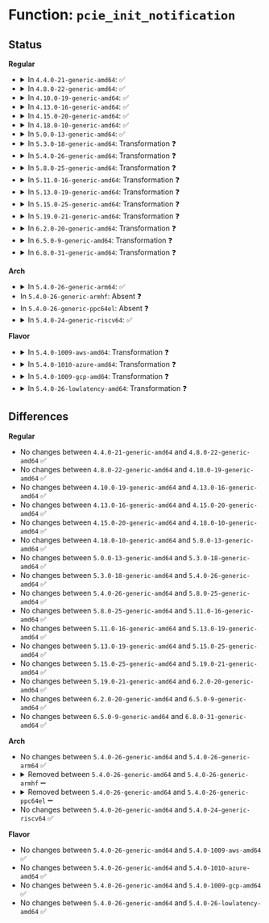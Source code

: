 # Function: <code>pcie_init_notification</code>

## Status
<b>Regular</b>
<ul>
<li>
<details>
<summary>In <code>4.4.0-21-generic-amd64</code>: ✅</summary>

```c
int pcie_init_notification(struct controller * ctrl)
```

```json
{
  "name": "pcie_init_notification",
  "collision_type": "Unique Global",
  "inline_type": "No",
  "funcs": [
    {
      "addr": 18446744071583372240,
      "name": "pcie_init_notification",
      "external": true,
      "loc": "drivers/pci/hotplug/pciehp_hpc.c:724",
      "file": "drivers/pci/hotplug/pciehp_hpc.c",
      "inline": "seen, unknown",
      "caller_inline": [],
      "caller_func": [
        "drivers/pci/hotplug/pciehp_core.c:pciehp_probe"
      ]
    }
  ],
  "symbols": [
    {
      "addr": 18446744071583372240,
      "name": "pcie_init_notification",
      "section": ".text",
      "bind": "STB_GLOBAL",
      "size": 179
    }
  ]
}
```
</details>
</li>
<li>
<details>
<summary>In <code>4.8.0-22-generic-amd64</code>: ✅</summary>

```c
int pcie_init_notification(struct controller * ctrl)
```

```json
{
  "name": "pcie_init_notification",
  "collision_type": "Unique Global",
  "inline_type": "No",
  "funcs": [
    {
      "addr": 18446744071583685600,
      "name": "pcie_init_notification",
      "external": true,
      "loc": "drivers/pci/hotplug/pciehp_hpc.c:728",
      "file": "drivers/pci/hotplug/pciehp_hpc.c",
      "inline": "seen, unknown",
      "caller_inline": [],
      "caller_func": [
        "drivers/pci/hotplug/pciehp_core.c:pciehp_probe"
      ]
    }
  ],
  "symbols": [
    {
      "addr": 18446744071583685600,
      "name": "pcie_init_notification",
      "section": ".text",
      "bind": "STB_GLOBAL",
      "size": 179
    }
  ]
}
```
</details>
</li>
<li>
<details>
<summary>In <code>4.10.0-19-generic-amd64</code>: ✅</summary>

```c
int pcie_init_notification(struct controller * ctrl)
```

```json
{
  "name": "pcie_init_notification",
  "collision_type": "Unique Global",
  "inline_type": "No",
  "funcs": [
    {
      "addr": 18446744071583823872,
      "name": "pcie_init_notification",
      "external": true,
      "loc": "drivers/pci/hotplug/pciehp_hpc.c:764",
      "file": "drivers/pci/hotplug/pciehp_hpc.c",
      "inline": "seen, unknown",
      "caller_inline": [],
      "caller_func": [
        "drivers/pci/hotplug/pciehp_core.c:pciehp_probe"
      ]
    }
  ],
  "symbols": [
    {
      "addr": 18446744071583823872,
      "name": "pcie_init_notification",
      "section": ".text",
      "bind": "STB_GLOBAL",
      "size": 179
    }
  ]
}
```
</details>
</li>
<li>
<details>
<summary>In <code>4.13.0-16-generic-amd64</code>: ✅</summary>

```c
int pcie_init_notification(struct controller * ctrl)
```

```json
{
  "name": "pcie_init_notification",
  "collision_type": "Unique Global",
  "inline_type": "No",
  "funcs": [
    {
      "addr": 18446744071583866752,
      "name": "pcie_init_notification",
      "external": true,
      "loc": "drivers/pci/hotplug/pciehp_hpc.c:772",
      "file": "drivers/pci/hotplug/pciehp_hpc.c",
      "inline": "seen, unknown",
      "caller_inline": [],
      "caller_func": [
        "drivers/pci/hotplug/pciehp_core.c:pciehp_probe"
      ]
    }
  ],
  "symbols": [
    {
      "addr": 18446744071583866752,
      "name": "pcie_init_notification",
      "section": ".text",
      "bind": "STB_GLOBAL",
      "size": 179
    }
  ]
}
```
</details>
</li>
<li>
<details>
<summary>In <code>4.15.0-20-generic-amd64</code>: ✅</summary>

```c
int pcie_init_notification(struct controller * ctrl)
```

```json
{
  "name": "pcie_init_notification",
  "collision_type": "Unique Global",
  "inline_type": "No",
  "funcs": [
    {
      "addr": 18446744071584130352,
      "name": "pcie_init_notification",
      "external": true,
      "loc": "drivers/pci/hotplug/pciehp_hpc.c:768",
      "file": "drivers/pci/hotplug/pciehp_hpc.c",
      "inline": "seen, unknown",
      "caller_inline": [],
      "caller_func": [
        "drivers/pci/hotplug/pciehp_core.c:pciehp_probe"
      ]
    }
  ],
  "symbols": [
    {
      "addr": 18446744071584130352,
      "name": "pcie_init_notification",
      "section": ".text",
      "bind": "STB_GLOBAL",
      "size": 175
    }
  ]
}
```
</details>
</li>
<li>
<details>
<summary>In <code>4.18.0-10-generic-amd64</code>: ✅</summary>

```c
int pcie_init_notification(struct controller * ctrl)
```

```json
{
  "name": "pcie_init_notification",
  "collision_type": "Unique Global",
  "inline_type": "No",
  "funcs": [
    {
      "addr": 18446744071584330800,
      "name": "pcie_init_notification",
      "external": true,
      "loc": "drivers/pci/hotplug/pciehp_hpc.c:752",
      "file": "drivers/pci/hotplug/pciehp_hpc.c",
      "inline": "seen, unknown",
      "caller_inline": [],
      "caller_func": [
        "drivers/pci/hotplug/pciehp_core.c:pciehp_probe"
      ]
    }
  ],
  "symbols": [
    {
      "addr": 18446744071584330800,
      "name": "pcie_init_notification",
      "section": ".text",
      "bind": "STB_GLOBAL",
      "size": 175
    }
  ]
}
```
</details>
</li>
<li>
<details>
<summary>In <code>5.0.0-13-generic-amd64</code>: ✅</summary>

```c
int pcie_init_notification(struct controller * ctrl)
```

```json
{
  "name": "pcie_init_notification",
  "collision_type": "Unique Global",
  "inline_type": "No",
  "funcs": [
    {
      "addr": 18446744071584426256,
      "name": "pcie_init_notification",
      "external": true,
      "loc": "drivers/pci/hotplug/pciehp_hpc.c:802",
      "file": "drivers/pci/hotplug/pciehp_hpc.c",
      "inline": "seen, unknown",
      "caller_inline": [],
      "caller_func": [
        "drivers/pci/hotplug/pciehp_core.c:pciehp_probe"
      ]
    }
  ],
  "symbols": [
    {
      "addr": 18446744071584426256,
      "name": "pcie_init_notification",
      "section": ".text",
      "bind": "STB_GLOBAL",
      "size": 326
    }
  ]
}
```
</details>
</li>
<li>
<details>
<summary>In <code>5.3.0-18-generic-amd64</code>: Transformation ❓</summary>

```c
int pcie_init_notification(struct controller * ctrl)
```

```json
{
  "name": "pcie_init_notification",
  "collision_type": "Unique Global",
  "inline_type": "No",
  "funcs": [
    {
      "addr": 0,
      "name": "pcie_init_notification",
      "external": true,
      "loc": "drivers/pci/hotplug/pciehp_hpc.c:804",
      "file": "drivers/pci/hotplug/pciehp_hpc.c",
      "inline": "seen, unknown",
      "caller_inline": [],
      "caller_func": [
        "drivers/pci/hotplug/pciehp_core.c:pciehp_probe"
      ]
    }
  ],
  "symbols": [
    {
      "addr": 18446744071584624237,
      "name": "pcie_init_notification.cold",
      "section": ".text",
      "bind": "STB_LOCAL",
      "size": 38
    },
    {
      "addr": 18446744071584622544,
      "name": "pcie_init_notification",
      "section": ".text",
      "bind": "STB_GLOBAL",
      "size": 307
    }
  ]
}
```
</details>
</li>
<li>
<details>
<summary>In <code>5.4.0-26-generic-amd64</code>: Transformation ❓</summary>

```c
int pcie_init_notification(struct controller * ctrl)
```

```json
{
  "name": "pcie_init_notification",
  "collision_type": "Unique Global",
  "inline_type": "No",
  "funcs": [
    {
      "addr": 0,
      "name": "pcie_init_notification",
      "external": true,
      "loc": "drivers/pci/hotplug/pciehp_hpc.c:818",
      "file": "drivers/pci/hotplug/pciehp_hpc.c",
      "inline": "seen, unknown",
      "caller_inline": [],
      "caller_func": [
        "drivers/pci/hotplug/pciehp_core.c:pciehp_probe"
      ]
    }
  ],
  "symbols": [
    {
      "addr": 18446744071584761922,
      "name": "pcie_init_notification.cold",
      "section": ".text",
      "bind": "STB_LOCAL",
      "size": 38
    },
    {
      "addr": 18446744071584760240,
      "name": "pcie_init_notification",
      "section": ".text",
      "bind": "STB_GLOBAL",
      "size": 307
    }
  ]
}
```
</details>
</li>
<li>
<details>
<summary>In <code>5.8.0-25-generic-amd64</code>: Transformation ❓</summary>

```c
int pcie_init_notification(struct controller * ctrl)
```

```json
{
  "name": "pcie_init_notification",
  "collision_type": "Unique Global",
  "inline_type": "No",
  "funcs": [
    {
      "addr": 0,
      "name": "pcie_init_notification",
      "external": true,
      "loc": "drivers/pci/hotplug/pciehp_hpc.c:868",
      "file": "drivers/pci/hotplug/pciehp_hpc.c",
      "inline": "seen, unknown",
      "caller_inline": [],
      "caller_func": [
        "drivers/pci/hotplug/pciehp_core.c:pciehp_probe"
      ]
    }
  ],
  "symbols": [
    {
      "addr": 18446744071585453215,
      "name": "pcie_init_notification.cold",
      "section": ".text",
      "bind": "STB_LOCAL",
      "size": 38
    },
    {
      "addr": 18446744071585451424,
      "name": "pcie_init_notification",
      "section": ".text",
      "bind": "STB_GLOBAL",
      "size": 307
    }
  ]
}
```
</details>
</li>
<li>
<details>
<summary>In <code>5.11.0-16-generic-amd64</code>: Transformation ❓</summary>

```c
int pcie_init_notification(struct controller * ctrl)
```

```json
{
  "name": "pcie_init_notification",
  "collision_type": "Unique Global",
  "inline_type": "No",
  "funcs": [
    {
      "addr": 0,
      "name": "pcie_init_notification",
      "external": true,
      "loc": "drivers/pci/hotplug/pciehp_hpc.c:871",
      "file": "drivers/pci/hotplug/pciehp_hpc.c",
      "inline": "seen, unknown",
      "caller_inline": [],
      "caller_func": [
        "drivers/pci/hotplug/pciehp_core.c:pciehp_probe"
      ]
    }
  ],
  "symbols": [
    {
      "addr": 18446744071591412454,
      "name": "pcie_init_notification.cold",
      "section": ".text",
      "bind": "STB_LOCAL",
      "size": 38
    },
    {
      "addr": 18446744071585599728,
      "name": "pcie_init_notification",
      "section": ".text",
      "bind": "STB_GLOBAL",
      "size": 307
    }
  ]
}
```
</details>
</li>
<li>
<details>
<summary>In <code>5.13.0-19-generic-amd64</code>: Transformation ❓</summary>

```c
int pcie_init_notification(struct controller * ctrl)
```

```json
{
  "name": "pcie_init_notification",
  "collision_type": "Unique Global",
  "inline_type": "No",
  "funcs": [
    {
      "addr": 0,
      "name": "pcie_init_notification",
      "external": true,
      "loc": "drivers/pci/hotplug/pciehp_hpc.c:907",
      "file": "drivers/pci/hotplug/pciehp_hpc.c",
      "inline": "seen, unknown",
      "caller_inline": [],
      "caller_func": [
        "drivers/pci/hotplug/pciehp_core.c:pciehp_probe"
      ]
    }
  ],
  "symbols": [
    {
      "addr": 18446744071591354833,
      "name": "pcie_init_notification.cold",
      "section": ".text",
      "bind": "STB_LOCAL",
      "size": 38
    },
    {
      "addr": 18446744071585478144,
      "name": "pcie_init_notification",
      "section": ".text",
      "bind": "STB_GLOBAL",
      "size": 307
    }
  ]
}
```
</details>
</li>
<li>
<details>
<summary>In <code>5.15.0-25-generic-amd64</code>: Transformation ❓</summary>

```c
int pcie_init_notification(struct controller * ctrl)
```

```json
{
  "name": "pcie_init_notification",
  "collision_type": "Unique Global",
  "inline_type": "No",
  "funcs": [
    {
      "addr": 0,
      "name": "pcie_init_notification",
      "external": true,
      "loc": "drivers/pci/hotplug/pciehp_hpc.c:908",
      "file": "drivers/pci/hotplug/pciehp_hpc.c",
      "inline": "seen, unknown",
      "caller_inline": [],
      "caller_func": [
        "drivers/pci/hotplug/pciehp_core.c:pciehp_probe"
      ]
    }
  ],
  "symbols": [
    {
      "addr": 18446744071592382455,
      "name": "pcie_init_notification.cold",
      "section": ".text",
      "bind": "STB_LOCAL",
      "size": 78
    },
    {
      "addr": 18446744071585944432,
      "name": "pcie_init_notification",
      "section": ".text",
      "bind": "STB_GLOBAL",
      "size": 329
    }
  ]
}
```
</details>
</li>
<li>
<details>
<summary>In <code>5.19.0-21-generic-amd64</code>: Transformation ❓</summary>

```c
int pcie_init_notification(struct controller * ctrl)
```

```json
{
  "name": "pcie_init_notification",
  "collision_type": "Unique Global",
  "inline_type": "No",
  "funcs": [
    {
      "addr": 0,
      "name": "pcie_init_notification",
      "external": true,
      "loc": "drivers/pci/hotplug/pciehp_hpc.c:936",
      "file": "drivers/pci/hotplug/pciehp_hpc.c",
      "inline": "seen, unknown",
      "caller_inline": [],
      "caller_func": [
        "drivers/pci/hotplug/pciehp_core.c:pciehp_probe"
      ]
    }
  ],
  "symbols": [
    {
      "addr": 18446744071594246294,
      "name": "pcie_init_notification.cold",
      "section": ".text",
      "bind": "STB_LOCAL",
      "size": 75
    },
    {
      "addr": 18446744071587148112,
      "name": "pcie_init_notification",
      "section": ".text",
      "bind": "STB_GLOBAL",
      "size": 347
    }
  ]
}
```
</details>
</li>
<li>
<details>
<summary>In <code>6.2.0-20-generic-amd64</code>: Transformation ❓</summary>

```c
int pcie_init_notification(struct controller * ctrl)
```

```json
{
  "name": "pcie_init_notification",
  "collision_type": "Unique Global",
  "inline_type": "No",
  "funcs": [
    {
      "addr": 0,
      "name": "pcie_init_notification",
      "external": true,
      "loc": "drivers/pci/hotplug/pciehp_hpc.c:938",
      "file": "drivers/pci/hotplug/pciehp_hpc.c",
      "inline": "seen, unknown",
      "caller_inline": [],
      "caller_func": [
        "drivers/pci/hotplug/pciehp_core.c:pciehp_probe"
      ]
    }
  ],
  "symbols": [
    {
      "addr": 18446744071596210447,
      "name": "pcie_init_notification.cold",
      "section": ".text",
      "bind": "STB_LOCAL",
      "size": 99
    },
    {
      "addr": 18446744071588353264,
      "name": "pcie_init_notification",
      "section": ".text",
      "bind": "STB_GLOBAL",
      "size": 394
    }
  ]
}
```
</details>
</li>
<li>
<details>
<summary>In <code>6.5.0-9-generic-amd64</code>: Transformation ❓</summary>

```c
int pcie_init_notification(struct controller * ctrl)
```

```json
{
  "name": "pcie_init_notification",
  "collision_type": "Unique Global",
  "inline_type": "No",
  "funcs": [
    {
      "addr": 0,
      "name": "pcie_init_notification",
      "external": true,
      "loc": "drivers/pci/hotplug/pciehp_hpc.c:929",
      "file": "drivers/pci/hotplug/pciehp_hpc.c",
      "inline": "seen, unknown",
      "caller_inline": [],
      "caller_func": [
        "drivers/pci/hotplug/pciehp_core.c:pciehp_probe"
      ]
    }
  ],
  "symbols": [
    {
      "addr": 18446744071596735599,
      "name": "pcie_init_notification.cold",
      "section": ".text",
      "bind": "STB_LOCAL",
      "size": 99
    },
    {
      "addr": 18446744071588629392,
      "name": "pcie_init_notification",
      "section": ".text",
      "bind": "STB_GLOBAL",
      "size": 386
    }
  ]
}
```
</details>
</li>
<li>
<details>
<summary>In <code>6.8.0-31-generic-amd64</code>: Transformation ❓</summary>

```c
int pcie_init_notification(struct controller * ctrl)
```

```json
{
  "name": "pcie_init_notification",
  "collision_type": "Unique Global",
  "inline_type": "No",
  "funcs": [
    {
      "addr": 0,
      "name": "pcie_init_notification",
      "external": true,
      "loc": "drivers/pci/hotplug/pciehp_hpc.c:930",
      "file": "drivers/pci/hotplug/pciehp_hpc.c",
      "inline": "seen, unknown",
      "caller_inline": [],
      "caller_func": [
        "drivers/pci/hotplug/pciehp_core.c:pciehp_probe"
      ]
    }
  ],
  "symbols": [
    {
      "addr": 18446744071597644183,
      "name": "pcie_init_notification.cold",
      "section": ".text",
      "bind": "STB_LOCAL",
      "size": 99
    },
    {
      "addr": 18446744071588929568,
      "name": "pcie_init_notification",
      "section": ".text",
      "bind": "STB_GLOBAL",
      "size": 386
    }
  ]
}
```
</details>
</li>
</ul>
<b>Arch</b>
<ul>
<li>
<details>
<summary>In <code>5.4.0-26-generic-arm64</code>: ✅</summary>

```c
int pcie_init_notification(struct controller * ctrl)
```

```json
{
  "name": "pcie_init_notification",
  "collision_type": "Unique Global",
  "inline_type": "No",
  "funcs": [
    {
      "addr": 18446603336497024528,
      "name": "pcie_init_notification",
      "external": true,
      "loc": "drivers/pci/hotplug/pciehp_hpc.c:818",
      "file": "drivers/pci/hotplug/pciehp_hpc.c",
      "inline": "seen, unknown",
      "caller_inline": [],
      "caller_func": [
        "drivers/pci/hotplug/pciehp_core.c:pciehp_probe"
      ]
    }
  ],
  "symbols": [
    {
      "addr": 18446603336497024528,
      "name": "pcie_init_notification",
      "section": ".text",
      "bind": "STB_GLOBAL",
      "size": 360
    }
  ]
}
```
</details>
</li>
<li>
In <code>5.4.0-26-generic-armhf</code>: Absent ❓
</li>
<li>
In <code>5.4.0-26-generic-ppc64el</code>: Absent ❓
</li>
<li>
<details>
<summary>In <code>5.4.0-24-generic-riscv64</code>: ✅</summary>

```c
int pcie_init_notification(struct controller * ctrl)
```

```json
{
  "name": "pcie_init_notification",
  "collision_type": "Unique Global",
  "inline_type": "No",
  "funcs": [
    {
      "addr": 18446743936275682820,
      "name": "pcie_init_notification",
      "external": true,
      "loc": "drivers/pci/hotplug/pciehp_hpc.c:818",
      "file": "drivers/pci/hotplug/pciehp_hpc.c",
      "inline": "seen, unknown",
      "caller_inline": [],
      "caller_func": [
        "drivers/pci/hotplug/pciehp_core.c:pciehp_probe"
      ]
    }
  ],
  "symbols": [
    {
      "addr": 18446743936275682820,
      "name": "pcie_init_notification",
      "section": ".text",
      "bind": "STB_GLOBAL",
      "size": 326
    }
  ]
}
```
</details>
</li>
</ul>
<b>Flavor</b>
<ul>
<li>
<details>
<summary>In <code>5.4.0-1009-aws-amd64</code>: Transformation ❓</summary>

```c
int pcie_init_notification(struct controller * ctrl)
```

```json
{
  "name": "pcie_init_notification",
  "collision_type": "Unique Global",
  "inline_type": "No",
  "funcs": [
    {
      "addr": 0,
      "name": "pcie_init_notification",
      "external": true,
      "loc": "drivers/pci/hotplug/pciehp_hpc.c:818",
      "file": "drivers/pci/hotplug/pciehp_hpc.c",
      "inline": "seen, unknown",
      "caller_inline": [],
      "caller_func": [
        "drivers/pci/hotplug/pciehp_core.c:pciehp_probe"
      ]
    }
  ],
  "symbols": [
    {
      "addr": 18446744071584710738,
      "name": "pcie_init_notification.cold",
      "section": ".text",
      "bind": "STB_LOCAL",
      "size": 38
    },
    {
      "addr": 18446744071584709056,
      "name": "pcie_init_notification",
      "section": ".text",
      "bind": "STB_GLOBAL",
      "size": 307
    }
  ]
}
```
</details>
</li>
<li>
<details>
<summary>In <code>5.4.0-1010-azure-amd64</code>: Transformation ❓</summary>

```c
int pcie_init_notification(struct controller * ctrl)
```

```json
{
  "name": "pcie_init_notification",
  "collision_type": "Unique Global",
  "inline_type": "No",
  "funcs": [
    {
      "addr": 0,
      "name": "pcie_init_notification",
      "external": true,
      "loc": "drivers/pci/hotplug/pciehp_hpc.c:818",
      "file": "drivers/pci/hotplug/pciehp_hpc.c",
      "inline": "seen, unknown",
      "caller_inline": [],
      "caller_func": [
        "drivers/pci/hotplug/pciehp_core.c:pciehp_probe"
      ]
    }
  ],
  "symbols": [
    {
      "addr": 18446744071584641506,
      "name": "pcie_init_notification.cold",
      "section": ".text",
      "bind": "STB_LOCAL",
      "size": 38
    },
    {
      "addr": 18446744071584639824,
      "name": "pcie_init_notification",
      "section": ".text",
      "bind": "STB_GLOBAL",
      "size": 307
    }
  ]
}
```
</details>
</li>
<li>
<details>
<summary>In <code>5.4.0-1009-gcp-amd64</code>: Transformation ❓</summary>

```c
int pcie_init_notification(struct controller * ctrl)
```

```json
{
  "name": "pcie_init_notification",
  "collision_type": "Unique Global",
  "inline_type": "No",
  "funcs": [
    {
      "addr": 0,
      "name": "pcie_init_notification",
      "external": true,
      "loc": "drivers/pci/hotplug/pciehp_hpc.c:818",
      "file": "drivers/pci/hotplug/pciehp_hpc.c",
      "inline": "seen, unknown",
      "caller_inline": [],
      "caller_func": [
        "drivers/pci/hotplug/pciehp_core.c:pciehp_probe"
      ]
    }
  ],
  "symbols": [
    {
      "addr": 18446744071584712082,
      "name": "pcie_init_notification.cold",
      "section": ".text",
      "bind": "STB_LOCAL",
      "size": 38
    },
    {
      "addr": 18446744071584710400,
      "name": "pcie_init_notification",
      "section": ".text",
      "bind": "STB_GLOBAL",
      "size": 307
    }
  ]
}
```
</details>
</li>
<li>
<details>
<summary>In <code>5.4.0-26-lowlatency-amd64</code>: Transformation ❓</summary>

```c
int pcie_init_notification(struct controller * ctrl)
```

```json
{
  "name": "pcie_init_notification",
  "collision_type": "Unique Global",
  "inline_type": "No",
  "funcs": [
    {
      "addr": 0,
      "name": "pcie_init_notification",
      "external": true,
      "loc": "drivers/pci/hotplug/pciehp_hpc.c:818",
      "file": "drivers/pci/hotplug/pciehp_hpc.c",
      "inline": "seen, unknown",
      "caller_inline": [],
      "caller_func": [
        "drivers/pci/hotplug/pciehp_core.c:pciehp_probe"
      ]
    }
  ],
  "symbols": [
    {
      "addr": 18446744071584819670,
      "name": "pcie_init_notification.cold",
      "section": ".text",
      "bind": "STB_LOCAL",
      "size": 38
    },
    {
      "addr": 18446744071584817984,
      "name": "pcie_init_notification",
      "section": ".text",
      "bind": "STB_GLOBAL",
      "size": 307
    }
  ]
}
```
</details>
</li>
</ul>

## Differences
<b>Regular</b>
<ul>
<li>
No changes between <code>4.4.0-21-generic-amd64</code> and <code>4.8.0-22-generic-amd64</code> ✅
</li>
<li>
No changes between <code>4.8.0-22-generic-amd64</code> and <code>4.10.0-19-generic-amd64</code> ✅
</li>
<li>
No changes between <code>4.10.0-19-generic-amd64</code> and <code>4.13.0-16-generic-amd64</code> ✅
</li>
<li>
No changes between <code>4.13.0-16-generic-amd64</code> and <code>4.15.0-20-generic-amd64</code> ✅
</li>
<li>
No changes between <code>4.15.0-20-generic-amd64</code> and <code>4.18.0-10-generic-amd64</code> ✅
</li>
<li>
No changes between <code>4.18.0-10-generic-amd64</code> and <code>5.0.0-13-generic-amd64</code> ✅
</li>
<li>
No changes between <code>5.0.0-13-generic-amd64</code> and <code>5.3.0-18-generic-amd64</code> ✅
</li>
<li>
No changes between <code>5.3.0-18-generic-amd64</code> and <code>5.4.0-26-generic-amd64</code> ✅
</li>
<li>
No changes between <code>5.4.0-26-generic-amd64</code> and <code>5.8.0-25-generic-amd64</code> ✅
</li>
<li>
No changes between <code>5.8.0-25-generic-amd64</code> and <code>5.11.0-16-generic-amd64</code> ✅
</li>
<li>
No changes between <code>5.11.0-16-generic-amd64</code> and <code>5.13.0-19-generic-amd64</code> ✅
</li>
<li>
No changes between <code>5.13.0-19-generic-amd64</code> and <code>5.15.0-25-generic-amd64</code> ✅
</li>
<li>
No changes between <code>5.15.0-25-generic-amd64</code> and <code>5.19.0-21-generic-amd64</code> ✅
</li>
<li>
No changes between <code>5.19.0-21-generic-amd64</code> and <code>6.2.0-20-generic-amd64</code> ✅
</li>
<li>
No changes between <code>6.2.0-20-generic-amd64</code> and <code>6.5.0-9-generic-amd64</code> ✅
</li>
<li>
No changes between <code>6.5.0-9-generic-amd64</code> and <code>6.8.0-31-generic-amd64</code> ✅
</li>
</ul>
<b>Arch</b>
<ul>
<li>
No changes between <code>5.4.0-26-generic-amd64</code> and <code>5.4.0-26-generic-arm64</code> ✅
</li>
<li>
<details>
<summary>Removed between <code>5.4.0-26-generic-amd64</code> and <code>5.4.0-26-generic-armhf</code> ➖</summary>

```c
int pcie_init_notification(struct controller * ctrl)
```
</details>
</li>
<li>
<details>
<summary>Removed between <code>5.4.0-26-generic-amd64</code> and <code>5.4.0-26-generic-ppc64el</code> ➖</summary>

```c
int pcie_init_notification(struct controller * ctrl)
```
</details>
</li>
<li>
No changes between <code>5.4.0-26-generic-amd64</code> and <code>5.4.0-24-generic-riscv64</code> ✅
</li>
</ul>
<b>Flavor</b>
<ul>
<li>
No changes between <code>5.4.0-26-generic-amd64</code> and <code>5.4.0-1009-aws-amd64</code> ✅
</li>
<li>
No changes between <code>5.4.0-26-generic-amd64</code> and <code>5.4.0-1010-azure-amd64</code> ✅
</li>
<li>
No changes between <code>5.4.0-26-generic-amd64</code> and <code>5.4.0-1009-gcp-amd64</code> ✅
</li>
<li>
No changes between <code>5.4.0-26-generic-amd64</code> and <code>5.4.0-26-lowlatency-amd64</code> ✅
</li>
</ul>
